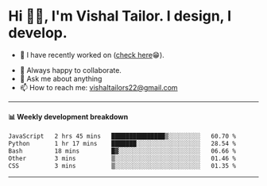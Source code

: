 # Hi 👋🏻, I'm Vishal Tailor. I design, I develop.

- 🔭 I have recently worked on ([check here](https://vishaltailor.com)😁).
<!-- - 🎦 Currently watching: JavaScript: The Hard Parts By Will Sentance. -->
- 👯 Always happy to collaborate.
- 💬 Ask me about anything
- 📫 How to reach me: <a href="mailto:vishaltailors22@gmail.com">vishaltailors22@gmail.com</a>

<hr /> 
<h4>📊 Weekly development breakdown</h4>
<!--START_SECTION:waka-->

```txt
JavaScript   2 hrs 45 mins   ███████████████▒░░░░░░░░░   60.70 %
Python       1 hr 17 mins    ███████░░░░░░░░░░░░░░░░░░   28.54 %
Bash         18 mins         █▓░░░░░░░░░░░░░░░░░░░░░░░   06.66 %
Other        3 mins          ▒░░░░░░░░░░░░░░░░░░░░░░░░   01.46 %
CSS          3 mins          ▒░░░░░░░░░░░░░░░░░░░░░░░░   01.35 %
```

<!--END_SECTION:waka-->
<hr /> 

<!-- ![](./profile-3d-contrib/profile-green-animate.svg) -->
